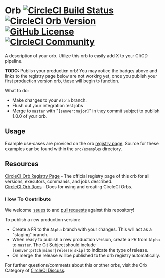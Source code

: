 # <orb-name> Orb [![CircleCI Build Status](https://circleci.com/gh/<org-name>/<repo-name>.svg?style=shield "CircleCI Build Status")](https://circleci.com/gh/<org-name>/<repo-name>) [![CircleCI Orb Version](https://img.shields.io/badge/endpoint.svg?url=https://badges.circleci.io/orb/<orb-namespace>/<orb-name>)](https://circleci.com/orbs/registry/orb/<orb-namespace>/<orb-name>) [![GitHub License](https://img.shields.io/badge/license-MIT-lightgrey.svg)](https://raw.githubusercontent.com/<org-name>/<repo-name>/master/LICENSE) [![CircleCI Community](https://img.shields.io/badge/community-CircleCI%20Discuss-343434.svg)](https://discuss.circleci.com/c/ecosystem/orbs)

A description of your orb. Utilize this orb to easily add X to your CI/CD pipeline.

**TODO:**
Publish your production orb! You may notice the badges above and links to the registry page below are not working yet, once you publish your first production version orb, these will begin to function.

What to do:

- Make changes to your `Alpha` branch.
- Flush out your integration test jobs
- Merge to `master` with "`[semver:major]`" in they commit subject to publish 1.0.0 of your orb.

## Usage

Example use-cases are provided on the orb [registry page](https://circleci.com/orbs/registry/orb/<orb-namespace>/<orb-name>#usage-examples). Source for these examples can be found within the `src/examples` directory.

## Resources

[CircleCI Orb Registry Page](https://circleci.com/orbs/registry/orb/<orb-namespace>/<orb-name>) - The official registry page of this orb for all versions, executors, commands, and jobs described.  
[CircleCI Orb Docs](https://circleci.com/docs/2.0/orb-intro/#section=configuration) - Docs for using and creating CircleCI Orbs.

### How To Contribute

We welcome [issues](https://github.com/<org-name>/<repo-name>/issues) to and [pull requests](https://github.com/<org-name>/<repo-name>/pulls) against this repository!

To publish a new production version:

- Create a PR to the `Alpha` branch with your changes. This will act as a "staging" branch.
- When ready to publish a new production version, create a PR from `Alpha` to `master`. The Git Subject should include `[semver:patch|minor|release|skip]` to indicate the type of release.
- On merge, the release will be published to the orb registry automatically.

For further questions/comments about this or other orbs, visit the Orb Category of [CircleCI Discuss](https://discuss.circleci.com/c/orbs).
